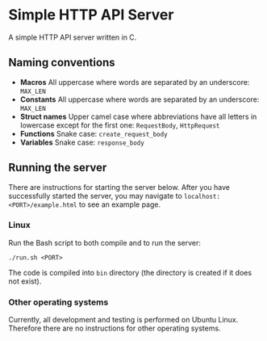 # Simple HTTP API Server

A simple HTTP API server written in C.

## Naming conventions

- **Macros** All uppercase where words are separated by an underscore: `MAX_LEN` 
- **Constants** All uppercase where words are separated by an underscore: `MAX_LEN` 
- **Struct names** Upper camel case where abbreviations have all letters in lowercase except for the first one: `RequestBody`, `HttpRequest`
- **Functions** Snake case: `create_request_body`
- **Variables** Snake case: `response_body`

## Running the server

There are instructions for starting the server below. After you have successfully started the server, you may navigate to `localhost:<PORT>/example.html` to see an example page.

### Linux

Run the Bash script to both compile and to run the server:

`./run.sh <PORT>`

The code is compiled into `bin` directory (the directory is created if it does not exist).

### Other operating systems

Currently, all development and testing is performed on Ubuntu Linux. Therefore there are no instructions for other operating systems.